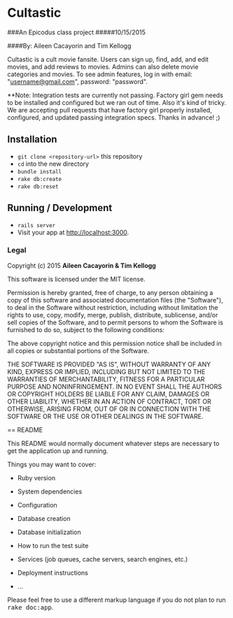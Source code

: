 # Cultastic
###An Epicodus class project
#####10/15/2015

####By: Aileen Cacayorin and Tim Kellogg

Cultastic is a cult movie fansite. Users can sign up, find, add, and edit movies, and add reviews to movies. Admins can also delete movie categories and movies.
To see admin features, log in with email: "username@gmail.com", password: "password".

**Note: Integration tests are currently not passing. Factory girl gem needs to be installed and configured but we ran out of time. Also it's kind of tricky. We are accepting pull requests that have factory girl properly installed, configured, and updated passing integration specs. Thanks in advance! ;)

## Installation

* `git clone <repository-url>` this repository
* `cd` into the new directory
* `bundle install`
* `rake db:create`
* `rake db:reset`

## Running / Development

* `rails server`
* Visit your app at [http://localhost:3000](http://localhost:3000).

### Legal

Copyright (c) 2015 **Aileen Cacayorin & Tim Kellogg**

This software is licensed under the MIT license.

Permission is hereby granted, free of charge, to any person obtaining a copy
of this software and associated documentation files (the "Software"), to deal
in the Software without restriction, including without limitation the rights
to use, copy, modify, merge, publish, distribute, sublicense, and/or sell
copies of the Software, and to permit persons to whom the Software is
furnished to do so, subject to the following conditions:

The above copyright notice and this permission notice shall be included in
all copies or substantial portions of the Software.

THE SOFTWARE IS PROVIDED "AS IS", WITHOUT WARRANTY OF ANY KIND, EXPRESS OR
IMPLIED, INCLUDING BUT NOT LIMITED TO THE WARRANTIES OF MERCHANTABILITY,
FITNESS FOR A PARTICULAR PURPOSE AND NONINFRINGEMENT. IN NO EVENT SHALL THE
AUTHORS OR COPYRIGHT HOLDERS BE LIABLE FOR ANY CLAIM, DAMAGES OR OTHER
LIABILITY, WHETHER IN AN ACTION OF CONTRACT, TORT OR OTHERWISE, ARISING FROM,
OUT OF OR IN CONNECTION WITH THE SOFTWARE OR THE USE OR OTHER DEALINGS IN
THE SOFTWARE.








== README

This README would normally document whatever steps are necessary to get the
application up and running.

Things you may want to cover:

* Ruby version

* System dependencies

* Configuration

* Database creation

* Database initialization

* How to run the test suite

* Services (job queues, cache servers, search engines, etc.)

* Deployment instructions

* ...


Please feel free to use a different markup language if you do not plan to run
<tt>rake doc:app</tt>.
